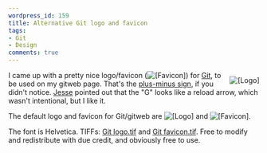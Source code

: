 ```yaml
---
wordpress_id: 159
title: Alternative Git logo and favicon
tags:
- Git
- Design
comments: true
---
```

<img src="http://henrik.nyh.se/uploads/git-logo.png" alt="[Logo]" style="float:right; padding-top:10px;padding-left:10px" />I came up with a pretty nice logo/favicon (<img src="/uploads/git-favicon.jpg" alt="[Favicon]"/>) for <a href="http://en.wikipedia.org/wiki/Git_%28software%29">Git</a>, to be used on my gitweb page. That's the <a href="http://en.wikipedia.org/wiki/Plus-minus_sign">plus-minus sign</a>, if you didn't notice. <a href="http://overstimulate.com/">Jesse</a> pointed out that the "G" looks like a reload arrow, which wasn't intentional, but I like it.

The default logo and favicon for Git/gitweb are <img src="/uploads/gitweb-logo.png" alt="[Logo]" /> and <img src="/uploads/gitweb-favicon.png" alt="[Favicon]" />.

The font is Helvetica. TIFFs: <a href="http://henrik.nyh.se/uploads/Git%20logo.tif">Git logo.tif</a> and <a href="http://henrik.nyh.se/uploads/Git%20favicon.tif">Git favicon.tif</a>. Free to modify and redistribute with due credit, and obviously free to use.<br style="clear:left" />
